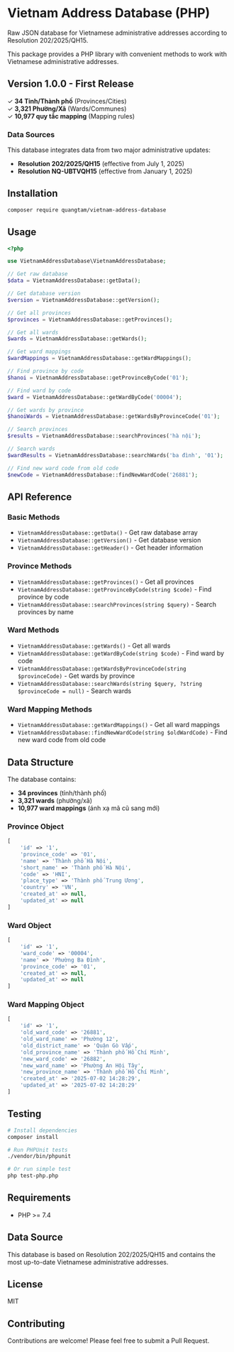 # Vietnam Address Database (PHP)

Raw JSON database for Vietnamese administrative addresses according to Resolution 202/2025/QH15.

This package provides a PHP library with convenient methods to work with Vietnamese administrative addresses.

## Version 1.0.0 - First Release

✓ **34 Tỉnh/Thành phố** (Provinces/Cities)  
✓ **3,321 Phường/Xã** (Wards/Communes)  
✓ **10,977 quy tắc mapping** (Mapping rules)

### Data Sources

This database integrates data from two major administrative updates:

- **Resolution 202/2025/QH15** (effective from July 1, 2025)
- **Resolution NQ-UBTVQH15** (effective from January 1, 2025)

## Installation

```bash
composer require quangtam/vietnam-address-database
```

## Usage

```php
<?php

use VietnamAddressDatabase\VietnamAddressDatabase;

// Get raw database
$data = VietnamAddressDatabase::getData();

// Get database version
$version = VietnamAddressDatabase::getVersion();

// Get all provinces
$provinces = VietnamAddressDatabase::getProvinces();

// Get all wards
$wards = VietnamAddressDatabase::getWards();

// Get ward mappings
$wardMappings = VietnamAddressDatabase::getWardMappings();

// Find province by code
$hanoi = VietnamAddressDatabase::getProvinceByCode('01');

// Find ward by code
$ward = VietnamAddressDatabase::getWardByCode('00004');

// Get wards by province
$hanoiWards = VietnamAddressDatabase::getWardsByProvinceCode('01');

// Search provinces
$results = VietnamAddressDatabase::searchProvinces('hà nội');

// Search wards
$wardResults = VietnamAddressDatabase::searchWards('ba đình', '01');

// Find new ward code from old code
$newCode = VietnamAddressDatabase::findNewWardCode('26881');
```

## API Reference

### Basic Methods

- `VietnamAddressDatabase::getData()` - Get raw database array
- `VietnamAddressDatabase::getVersion()` - Get database version
- `VietnamAddressDatabase::getHeader()` - Get header information

### Province Methods

- `VietnamAddressDatabase::getProvinces()` - Get all provinces
- `VietnamAddressDatabase::getProvinceByCode(string $code)` - Find province by code
- `VietnamAddressDatabase::searchProvinces(string $query)` - Search provinces by name

### Ward Methods

- `VietnamAddressDatabase::getWards()` - Get all wards  
- `VietnamAddressDatabase::getWardByCode(string $code)` - Find ward by code
- `VietnamAddressDatabase::getWardsByProvinceCode(string $provinceCode)` - Get wards by province
- `VietnamAddressDatabase::searchWards(string $query, ?string $provinceCode = null)` - Search wards

### Ward Mapping Methods

- `VietnamAddressDatabase::getWardMappings()` - Get all ward mappings
- `VietnamAddressDatabase::findNewWardCode(string $oldWardCode)` - Find new ward code from old code

## Data Structure

The database contains:

- **34 provinces** (tỉnh/thành phố)
- **3,321 wards** (phường/xã)  
- **10,977 ward mappings** (ánh xạ mã cũ sang mới)

### Province Object
```php
[
    'id' => '1',
    'province_code' => '01',
    'name' => 'Thành phố Hà Nội',
    'short_name' => 'Thành phố Hà Nội',
    'code' => 'HNI',
    'place_type' => 'Thành phố Trung Ương',
    'country' => 'VN',
    'created_at' => null,
    'updated_at' => null
]
```

### Ward Object
```php
[
    'id' => '1',
    'ward_code' => '00004',
    'name' => 'Phường Ba Đình',
    'province_code' => '01',
    'created_at' => null,
    'updated_at' => null
]
```

### Ward Mapping Object
```php
[
    'id' => '1',
    'old_ward_code' => '26881',
    'old_ward_name' => 'Phường 12',
    'old_district_name' => 'Quận Gò Vấp',
    'old_province_name' => 'Thành phố Hồ Chí Minh',
    'new_ward_code' => '26882',
    'new_ward_name' => 'Phường An Hội Tây', 
    'new_province_name' => 'Thành phố Hồ Chí Minh',
    'created_at' => '2025-07-02 14:28:29',
    'updated_at' => '2025-07-02 14:28:29'
]
```

## Testing

```bash
# Install dependencies
composer install

# Run PHPUnit tests
./vendor/bin/phpunit

# Or run simple test
php test-php.php
```

## Requirements

- PHP >= 7.4

## Data Source

This database is based on Resolution 202/2025/QH15 and contains the most up-to-date Vietnamese administrative addresses.

## License

MIT

## Contributing

Contributions are welcome! Please feel free to submit a Pull Request.
